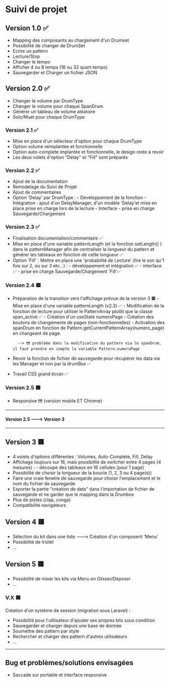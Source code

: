 # Suivi de projet

## Version 1.0 ✅

- Mapping des composants au chargement d'un Drumset
- Possibilité de changer de DrumSet
- Ecrire un pattern
- Lecture/Stop
- Changer le tempo
- Afficher 4 ou 8 temps (16 ou 32 quart-temps)
- Sauvegarder et Charger un fichier JSON

## Version 2.0 ✅

- Changer le volume par DrumType
- Changer le volume pour chaque SpanDrum
- Générer un tableau de volume aléatoire
- Solo/Muet pour chaque DrumType

### Version 2.1 ✅

- Mise en place d'un sélecteur d'option pour chaque DrumType
- Option volume reimplantée et fonctionnelle
- Option auto-complete implantée et fonctionnelle, le design reste à revoir
- Les deux volets d'option "Delay" et "Fill" sont préparés

### Version 2.2 ✅

- Ajout de la documentation
- Remodelage du Suivi de Projet
- Ajout de commentaires
- Option 'Delay' par DrumType :
        - Développement de la fonction
        - Intégration : ajout d'un DelayManager, d'un modèle 'Delay'et mise en place prise en charge lors de la lecture
        - Interface
        - prise en charge Sauvegarde/Chargement

### Version 2.3 ✅

- Finalisation documentation/commentaire ✅
- Mise en place d'une variable patternLength (et la fonction setLength() ) dans le patternManager afin de centraliser la longueur du pattern et générer les tableaux en fonction de cette longueur ✅
- Option 'Fill' : Mettre en place une 'probabilité de Lecture' (lire le son qu'1 fois sur 2, ou sur 3 etc...) :
        - développement et intégration ✅
        - interface ✅
        - prise en charge Sauvegarde/Chargement 'Fill'✅

### Version 2.4 🟨

- Préparation de la transition vers l'affichage prévue de la version 3 🟧
        - Mise en place d'une variable patternLength (v2.3) ✅
        - Modification de la fonction de lecture pour utiliser le PatternArray plutôt que la classe span_active ✅
        - Création d'un useState numeroPage
        - Création des boutons de changements de pages (non-fonctionnelles)
        - Activation des spanDrum en fonction de Pattern.getCurrentPatternArray(numero_page) en changeant de page.

        --> ❗❗❗ problème dans la modification du pattern via le spanDrum, il faut prendre en compte la variable Pattern.numeroPage

- Revoir la fonction de fichier de sauvegarde pour récupérer les data via les Manager et non par la drumBox ✅
- Travail CSS grand écran ✅

### Version 2.5 🟥

- Responsive ❗❗❗ (version mobile ET Chrome)

----

#### Version 2.5 ---> Version 3

----

## Version 3 🟥

- 4 volets d'options différentes : Volumes, Auto-Complete, Fill, Delay
- Affichage toujours sur 16, mais possibilité de switcher entre 4 pages (4 mesures) :
        - découpe des tableaux en 16 cellules (pour 1 page)
- Possibilité de choisir la longueur de la boucle (1, 2, 3 ou 4 page(s))
- Faire une vraie fenetre de sauvegarde pour choisir l'emplacement et le nom du fichier de sauvegarde
- Exporter la partie "création de data" dans l'importation de fichier de sauvegarde et ne garder que le mapping dans la Drumbox
- Plus de pistes (clap, conga)
- Compatibilité navigateurs

## Version 4 🟥

- Sélection du kit dans une liste ---> Création d'un composent 'Menu'
- Possibilité de triolet
- ...

## Version 5 🟥

- Possibilité de mixer les kits via Menu en Glisser/Déposer
- ...

### V.X 🟥

Création d'un système de session (migration sous Laravel) :

- Possibilité pour l'utilisateur d'ajouter ses propres kits sous condition
- Sauvegarder et charger depuis une base de donnée
- Soumettre des pattern par style
- Rechercher et charger des pattern d'autres utilisateurs
- ...

----

## Bug et problèmes/solutions envisagées

- Saccade sur portable et interface responsive
